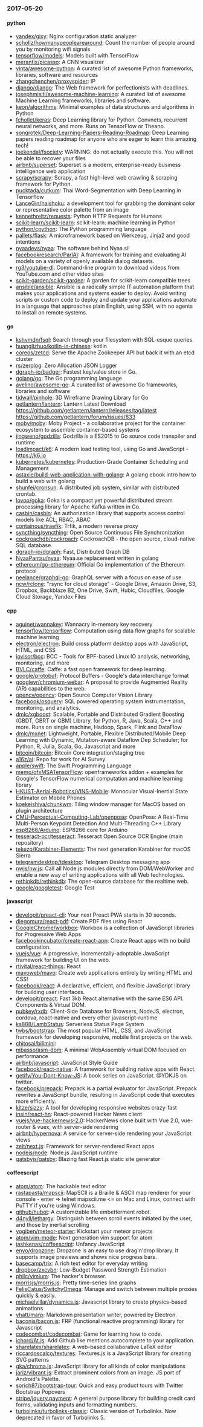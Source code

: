 ### 2017-05-20

#### python
* [yandex/gixy](https://github.com/yandex/gixy): Nginx configuration static analyzer
* [schollz/howmanypeoplearearound](https://github.com/schollz/howmanypeoplearearound): Count the number of people around you  by monitoring wifi signals 
* [tensorflow/models](https://github.com/tensorflow/models): Models built with TensorFlow
* [merantix/picasso](https://github.com/merantix/picasso):  A CNN visualizer
* [vinta/awesome-python](https://github.com/vinta/awesome-python): A curated list of awesome Python frameworks, libraries, software and resources
* [zhangchenchen/proxyspider](https://github.com/zhangchenchen/proxyspider): IP 
* [django/django](https://github.com/django/django): The Web framework for perfectionists with deadlines.
* [josephmisiti/awesome-machine-learning](https://github.com/josephmisiti/awesome-machine-learning): A curated list of awesome Machine Learning frameworks, libraries and software.
* [keon/algorithms](https://github.com/keon/algorithms): Minimal examples of data structures and algorithms in Python
* [fchollet/keras](https://github.com/fchollet/keras): Deep Learning library for Python. Convnets, recurrent neural networks, and more. Runs on TensorFlow or Theano.
* [songrotek/Deep-Learning-Papers-Reading-Roadmap](https://github.com/songrotek/Deep-Learning-Papers-Reading-Roadmap): Deep Learning papers reading roadmap for anyone who are eager to learn this amazing tech!
* [joekendal/fsociety](https://github.com/joekendal/fsociety): WARNING: do not actually execute this. You will not be able to recover your files
* [airbnb/superset](https://github.com/airbnb/superset): Superset is a modern, enterprise-ready business intelligence web application
* [scrapy/scrapy](https://github.com/scrapy/scrapy): Scrapy, a fast high-level web crawling & scraping framework for Python.
* [pucktada/cutkum](https://github.com/pucktada/cutkum): Thai Word-Segmentation with Deep Learning in Tensorflow
* [LanceGin/haishoku](https://github.com/LanceGin/haishoku): a development tool for grabbing the dominant color or representative color palette from an image
* [kennethreitz/requests](https://github.com/kennethreitz/requests): Python HTTP Requests for Humans
* [scikit-learn/scikit-learn](https://github.com/scikit-learn/scikit-learn): scikit-learn: machine learning in Python
* [python/cpython](https://github.com/python/cpython): The Python programming language
* [pallets/flask](https://github.com/pallets/flask): A microframework based on Werkzeug, Jinja2 and good intentions
* [nyaadevs/nyaa](https://github.com/nyaadevs/nyaa): The software behind Nyaa.si!
* [facebookresearch/ParlAI](https://github.com/facebookresearch/ParlAI): A framework for training and evaluating AI models on a variety of openly available dialog datasets.
* [rg3/youtube-dl](https://github.com/rg3/youtube-dl): Command-line program to download videos from YouTube.com and other video sites
* [scikit-garden/scikit-garden](https://github.com/scikit-garden/scikit-garden): A garden for scikit-learn compatible trees
* [ansible/ansible](https://github.com/ansible/ansible): Ansible is a radically simple IT automation platform that makes your applications and systems easier to deploy. Avoid writing scripts or custom code to deploy and update your applications automate in a language that approaches plain English, using SSH, with no agents to install on remote systems.

#### go
* [kshvmdn/fsql](https://github.com/kshvmdn/fsql): Search through your filesystem with SQL-esque queries.
* [huanglizhuo/kotlin-in-chinese](https://github.com/huanglizhuo/kotlin-in-chinese): kotlin 
* [coreos/zetcd](https://github.com/coreos/zetcd): Serve the Apache Zookeeper API but back it with an etcd cluster
* [rs/zerolog](https://github.com/rs/zerolog): Zero Allocation JSON Logger
* [dgraph-io/badger](https://github.com/dgraph-io/badger): Fastest key/value store in Go.
* [golang/go](https://github.com/golang/go): The Go programming language
* [avelino/awesome-go](https://github.com/avelino/awesome-go): A curated list of awesome Go frameworks, libraries and software
* [tidwall/pinhole](https://github.com/tidwall/pinhole): 3D Wireframe Drawing Library for Go
* [getlantern/lantern](https://github.com/getlantern/lantern): Lantern Latest Download https://github.com/getlantern/lantern/releases/tag/latest  https://github.com/getlantern/forum/issues/833 
* [moby/moby](https://github.com/moby/moby): Moby Project - a collaborative project for the container ecosystem to assemble container-based systems
* [jingweno/godzilla](https://github.com/jingweno/godzilla): Godzilla is a ES2015 to Go source code transpiler and runtime
* [loadimpact/k6](https://github.com/loadimpact/k6): A modern load testing tool, using Go and JavaScript - https://k6.io
* [kubernetes/kubernetes](https://github.com/kubernetes/kubernetes): Production-Grade Container Scheduling and Management
* [astaxie/build-web-application-with-golang](https://github.com/astaxie/build-web-application-with-golang): A golang ebook intro how to build a web with golang
* [shunfei/cronsun](https://github.com/shunfei/cronsun): A distributed job system, similar with distributed crontab.
* [lovoo/goka](https://github.com/lovoo/goka): Goka is a compact yet powerful distributed stream processing library for Apache Kafka written in Go.
* [casbin/casbin](https://github.com/casbin/casbin): An authorization library that supports access control models like ACL, RBAC, ABAC
* [containous/traefik](https://github.com/containous/traefik): Trfik, a modern reverse proxy
* [syncthing/syncthing](https://github.com/syncthing/syncthing): Open Source Continuous File Synchronization
* [cockroachdb/cockroach](https://github.com/cockroachdb/cockroach): CockroachDB - the open source, cloud-native SQL database.
* [dgraph-io/dgraph](https://github.com/dgraph-io/dgraph): Fast, Distributed Graph DB
* [NyaaPantsu/nyaa](https://github.com/NyaaPantsu/nyaa): Nyaa.se replacement written in golang
* [ethereum/go-ethereum](https://github.com/ethereum/go-ethereum): Official Go implementation of the Ethereum protocol
* [neelance/graphql-go](https://github.com/neelance/graphql-go): GraphQL server with a focus on ease of use
* [ncw/rclone](https://github.com/ncw/rclone): "rsync for cloud storage" - Google Drive, Amazon Drive, S3, Dropbox, Backblaze B2, One Drive, Swift, Hubic, Cloudfiles, Google Cloud Storage, Yandex Files

#### cpp
* [aguinet/wannakey](https://github.com/aguinet/wannakey): Wannacry in-memory key recovery
* [tensorflow/tensorflow](https://github.com/tensorflow/tensorflow): Computation using data flow graphs for scalable machine learning
* [electron/electron](https://github.com/electron/electron): Build cross platform desktop apps with JavaScript, HTML, and CSS
* [iovisor/bcc](https://github.com/iovisor/bcc): BCC - Tools for BPF-based Linux IO analysis, networking, monitoring, and more
* [BVLC/caffe](https://github.com/BVLC/caffe): Caffe: a fast open framework for deep learning.
* [google/protobuf](https://github.com/google/protobuf): Protocol Buffers - Google's data interchange format
* [googlevr/chromium-webar](https://github.com/googlevr/chromium-webar): A proposal to provide Augmented Reality (AR) capabilities to the web.
* [opencv/opencv](https://github.com/opencv/opencv): Open Source Computer Vision Library
* [facebook/osquery](https://github.com/facebook/osquery): SQL powered operating system instrumentation, monitoring, and analytics.
* [dmlc/xgboost](https://github.com/dmlc/xgboost): Scalable, Portable and Distributed Gradient Boosting (GBDT, GBRT or GBM) Library, for Python, R, Java, Scala, C++ and more. Runs on single machine, Hadoop, Spark, Flink and DataFlow
* [dmlc/mxnet](https://github.com/dmlc/mxnet): Lightweight, Portable, Flexible Distributed/Mobile Deep Learning with Dynamic, Mutation-aware Dataflow Dep Scheduler; for Python, R, Julia, Scala, Go, Javascript and more
* [bitcoin/bitcoin](https://github.com/bitcoin/bitcoin): Bitcoin Core integration/staging tree
* [a16z/ai](https://github.com/a16z/ai): Repo for work for AI Survey
* [apple/swift](https://github.com/apple/swift): The Swift Programming Language
* [memo/ofxMSATensorFlow](https://github.com/memo/ofxMSATensorFlow): openframeworks addon + examples for Google's TensorFlow numerical computation and machine learning library
* [HKUST-Aerial-Robotics/VINS-Mobile](https://github.com/HKUST-Aerial-Robotics/VINS-Mobile): Monocular Visual-Inertial State Estimator on Mobile Phones
* [koekeishiya/chunkwm](https://github.com/koekeishiya/chunkwm): Tiling window manager for MacOS based on plugin architecture
* [CMU-Perceptual-Computing-Lab/openpose](https://github.com/CMU-Perceptual-Computing-Lab/openpose): OpenPose: A Real-Time Multi-Person Keypoint Detection And Multi-Threading C++ Library
* [esp8266/Arduino](https://github.com/esp8266/Arduino): ESP8266 core for Arduino
* [tesseract-ocr/tesseract](https://github.com/tesseract-ocr/tesseract): Tesseract Open Source OCR Engine (main repository)
* [tekezo/Karabiner-Elements](https://github.com/tekezo/Karabiner-Elements): The next generation Karabiner for macOS Sierra
* [telegramdesktop/tdesktop](https://github.com/telegramdesktop/tdesktop): Telegram Desktop messaging app
* [nwjs/nw.js](https://github.com/nwjs/nw.js): Call all Node.js modules directly from DOM/WebWorker and enable a new way of writing applications with all Web technologies.
* [rethinkdb/rethinkdb](https://github.com/rethinkdb/rethinkdb): The open-source database for the realtime web.
* [google/googletest](https://github.com/google/googletest): Google Test

#### javascript
* [developit/preact-cli](https://github.com/developit/preact-cli):  Your next Preact PWA starts in 30 seconds.
* [diegomura/react-pdf](https://github.com/diegomura/react-pdf): Create PDF files using React
* [GoogleChrome/workbox](https://github.com/GoogleChrome/workbox): Workbox is a collection of JavaScript libraries for Progressive Web Apps
* [facebookincubator/create-react-app](https://github.com/facebookincubator/create-react-app): Create React apps with no build configuration.
* [vuejs/vue](https://github.com/vuejs/vue): A progressive, incrementally-adoptable JavaScript framework for building UI on the web.
* [rtivital/react-things](https://github.com/rtivital/react-things):     React
* [mavoweb/mavo](https://github.com/mavoweb/mavo): Create web applications entirely by writing HTML and CSS!
* [facebook/react](https://github.com/facebook/react): A declarative, efficient, and flexible JavaScript library for building user interfaces.
* [developit/preact](https://github.com/developit/preact):  Fast 3kb React alternative with the same ES6 API. Components & Virtual DOM.
* [pubkey/rxdb](https://github.com/pubkey/rxdb):   Client-Side Database for Browsers, NodeJS, electron, cordova, react-native and every other javascript-runtime 
* [ks888/LambStatus](https://github.com/ks888/LambStatus): Serverless Status Page System
* [twbs/bootstrap](https://github.com/twbs/bootstrap): The most popular HTML, CSS, and JavaScript framework for developing responsive, mobile first projects on the web.
* [chitosai/bilimini](https://github.com/chitosai/bilimini): 
* [mbasso/asm-dom](https://github.com/mbasso/asm-dom): A minimal WebAssembly virtual DOM focused on performance
* [airbnb/javascript](https://github.com/airbnb/javascript): JavaScript Style Guide
* [facebook/react-native](https://github.com/facebook/react-native): A framework for building native apps with React.
* [getify/You-Dont-Know-JS](https://github.com/getify/You-Dont-Know-JS): A book series on JavaScript. @YDKJS on twitter.
* [facebook/prepack](https://github.com/facebook/prepack): Prepack is a partial evaluator for JavaScript. Prepack rewrites a JavaScript bundle, resulting in JavaScript code that executes more efficiently.
* [kitze/sizzy](https://github.com/kitze/sizzy): A tool for developing responsive websites crazy-fast
* [insin/react-hn](https://github.com/insin/react-hn): React-powered Hacker News client
* [vuejs/vue-hackernews-2.0](https://github.com/vuejs/vue-hackernews-2.0): HackerNews clone built with Vue 2.0, vue-router & vuex, with server-side rendering
* [airbnb/hypernova](https://github.com/airbnb/hypernova): A service for server-side rendering your JavaScript views
* [zeit/next.js](https://github.com/zeit/next.js): Framework for server-rendered React apps
* [nodejs/node](https://github.com/nodejs/node): Node.js JavaScript runtime 
* [gatsbyjs/gatsby](https://github.com/gatsbyjs/gatsby):  Blazing fast React.js static site generator

#### coffeescript
* [atom/atom](https://github.com/atom/atom): The hackable text editor
* [rastapasta/mapscii](https://github.com/rastapasta/mapscii):  MapSCII is a Braille & ASCII map renderer for your console - enter => telnet mapscii.me <= on Mac and Linux, connect with PuTTY if you're using Windows.
* [github/hubot](https://github.com/github/hubot): A customizable life embetterment robot.
* [d4nyll/lethargy](https://github.com/d4nyll/lethargy): Distinguish between scroll events initiated by the user, and those by inertial scrolling
* [yogiben/meteor-starter](https://github.com/yogiben/meteor-starter): Kickstart your meteor projects
* [atom/vim-mode](https://github.com/atom/vim-mode): Next generation vim support for atom
* [jashkenas/coffeescript](https://github.com/jashkenas/coffeescript): Unfancy JavaScript
* [enyo/dropzone](https://github.com/enyo/dropzone): Dropzone is an easy to use drag'n'drop library. It supports image previews and shows nice progress bars.
* [basecamp/trix](https://github.com/basecamp/trix): A rich text editor for everyday writing
* [dropbox/zxcvbn](https://github.com/dropbox/zxcvbn): Low-Budget Password Strength Estimation
* [philc/vimium](https://github.com/philc/vimium): The hacker's browser.
* [morrisjs/morris.js](https://github.com/morrisjs/morris.js): Pretty time-series line graphs
* [FelisCatus/SwitchyOmega](https://github.com/FelisCatus/SwitchyOmega): Manage and switch between multiple proxies quickly & easily.
* [michaelvillar/dynamics.js](https://github.com/michaelvillar/dynamics.js): Javascript library to create physics-based animations
* [yhatt/marp](https://github.com/yhatt/marp): Markdown presentation writer, powered by Electron.
* [baconjs/bacon.js](https://github.com/baconjs/bacon.js): FRP (functional reactive programming) library for Javascript
* [codecombat/codecombat](https://github.com/codecombat/codecombat): Game for learning how to code.
* [ichord/At.js](https://github.com/ichord/At.js): Add Github like mentions autocomplete to your application.
* [sharelatex/sharelatex](https://github.com/sharelatex/sharelatex): A web-based collaborative LaTeX editor
* [riccardoscalco/textures](https://github.com/riccardoscalco/textures): Textures.js is a JavaScript library for creating SVG patterns
* [gka/chroma.js](https://github.com/gka/chroma.js): JavaScript library for all kinds of color manipulations
* [jariz/vibrant.js](https://github.com/jariz/vibrant.js): Extract prominent colors from an image. JS port of Android's Palette.
* [sorich87/bootstrap-tour](https://github.com/sorich87/bootstrap-tour): Quick and easy product tours with Twitter Bootstrap Popovers
* [stripe/jquery.payment](https://github.com/stripe/jquery.payment): A general purpose library for building credit card forms, validating inputs and formatting numbers.
* [turbolinks/turbolinks-classic](https://github.com/turbolinks/turbolinks-classic): Classic version of Turbolinks. Now deprecated in favor of Turbolinks 5.
